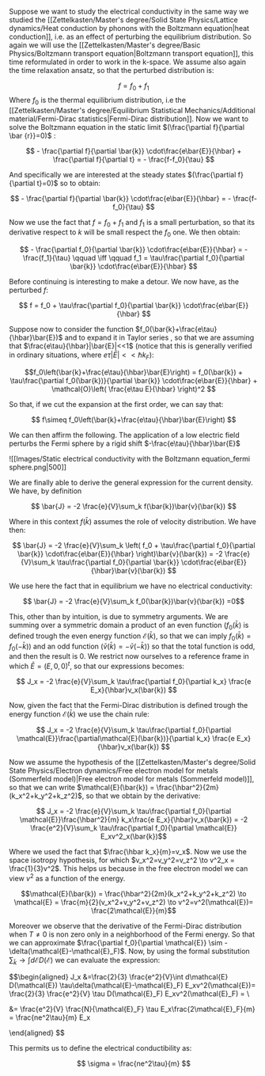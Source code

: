 Suppose we want to study the electrical conductivity in the same way we studied the [[Zettelkasten/Master's degree/Solid State Physics/Lattice dynamics/Heat conduction by phonons with the Boltzmann equation|heat conduction]], i.e. as an effect of perturbing the equilibrium distribution.
So again we will use the [[Zettelkasten/Master's degree/Basic Physics/Boltzmann transport equation|Boltzmann transport equation]], this time reformulated in order to work in the k-space.
We assume also again the time relaxation ansatz, so that the perturbed distribution is:

$$ f=f_0+f_1 $$ 
Where $f_0$ is the thermal equilibrium distribution, i.e the [[Zettelkasten/Master's degree/Equilibrium Statistical Mechanics/Additional material/Fermi-Dirac statistics|Fermi-Dirac distribution]].
Now we want to solve the Boltzmann equation in the static limit $(\frac{\partial f}{\partial \bar {r}}=0)$ :


$$  - \frac{\partial f}{\partial \bar{k}} \cdot\frac{e\bar{E}}{\hbar} + \frac{\partial f}{\partial t} = - \frac{f-f_0}{\tau} $$

And specifically we are interested at the steady states $(\frac{\partial f}{\partial t}=0)$  so to obtain:

$$  - \frac{\partial f}{\partial \bar{k}} \cdot\frac{e\bar{E}}{\hbar} = - \frac{f-f_0}{\tau} $$

Now we use the fact that $f=f_0+f_1$ and $f_1$ is a small perturbation, so that its derivative respect to $k$ will be small respect the $f_0$ one. We then obtain:

$$  - \frac{\partial f_0}{\partial \bar{k}} \cdot\frac{e\bar{E}}{\hbar} = - \frac{f_1}{\tau} \qquad \iff \qquad f_1 = \tau\frac{\partial f_0}{\partial \bar{k}} \cdot\frac{e\bar{E}}{\hbar} $$

Before continuing is interesting to make a detour. We now have, as the perturbed $f$:

$$ f = f_0 + \tau\frac{\partial f_0}{\partial \bar{k}} \cdot\frac{e\bar{E}}{\hbar} $$

Suppose now to consider the function $f_0(\bar{k}+\frac{e\tau}{\hbar}\bar{E})$ and to expand it in Taylor series , so that we are assuming that $\frac{e\tau}{\hbar}|\bar{E}|<<1$ (notice that this is generally verified in ordinary situations, where $e\tau|\bar{E}|<<\hbar k_F$):

$$f_0\left(\bar{k}+\frac{e\tau}{\hbar}\bar{E}\right) = f_0(\bar{k}) + \tau\frac{\partial f_0(\bar{k})}{\partial \bar{k}} \cdot\frac{e\bar{E}}{\hbar} + \mathcal{O}\left( \frac{e\tau E}{\hbar} \right)^2 $$

So that, if we cut the expansion at the first order, we can say that:

$$ f\simeq f_0\left(\bar{k}+\frac{e\tau}{\hbar}\bar{E}\right) $$

We can then affirm the following. The application of a low electric field perturbs the Fermi sphere by a rigid shift $-\frac{e\tau}{\hbar}\bar{E}$

![[Images/Static electrical conductivity with the Boltzmann equation_fermi sphere.png|500]]

We are finally able to derive the general expression for the current density.
We have, by definition

$$ \bar{J} = -2 \frac{e}{V}\sum_k f(\bar{k})\bar{v}(\bar{k}) $$

Where in this context $f(\bar{k})$ assumes the role of velocity distribution. We have then:

$$ \bar{J} = -2 \frac{e}{V}\sum_k \left( f_0 + \tau\frac{\partial f_0}{\partial \bar{k}} \cdot\frac{e\bar{E}}{\hbar} \right)\bar{v}(\bar{k}) = -2 \frac{e}{V}\sum_k  \tau\frac{\partial f_0}{\partial \bar{k}} \cdot\frac{e\bar{E}}{\hbar}\bar{v}(\bar{k}) $$

We use here the fact that in equilibrium we have no electrical conductivity:

$$ \bar{J} = -2 \frac{e}{V}\sum_k f_0(\bar{k})\bar{v}(\bar{k}) =0$$

This, other than by intuition, is due to symmetry arguments. We are summing over a symmetric domain a product of an even function ($f_0(\bar{k})$ is defined trough the even energy function $\mathcal{E}(\bar{k})$, so that we can imply $f_0(\bar{k})=f_0(-\bar{k}))$ and an odd function $(\bar{v}(\bar{k}) = -\bar{v}(-\bar{k}))$ so that the total function is odd, and then the result is 0.
We restrict now ourselves to a reference frame in which $\bar{E} = (E,0,0)^t$, so that our expressions becomes:

$$ J_x = -2 \frac{e}{V}\sum_k  \tau\frac{\partial f_0}{\partial k_x} \frac{e E_x}{\hbar}v_x(\bar{k}) $$

Now, given the fact that the Fermi-Dirac distribution is defined trough the energy function $\mathcal{E}(\bar{k})$ we use the chain rule:

$$ J_x = -2 \frac{e}{V}\sum_k  \tau\frac{\partial f_0}{\partial \mathcal{E}}\frac{\partial\mathcal{E}(\bar{k})}{\partial k_x} \frac{e E_x}{\hbar}v_x(\bar{k}) $$

Now we assume the hypothesis of the [[Zettelkasten/Master's degree/Solid State Physics/Electron dynamics/Free electron model for metals (Sommerfeld model)|Free electron model for metals (Sommerfeld model)]], so that we can write $\mathcal{E}(\bar{k}) = \frac{\hbar^2}{2m}(k_x^2+k_y^2+k_z^2)$, so that we obtain by the derivative:

$$ J_x = -2 \frac{e}{V}\sum_k  \tau\frac{\partial f_0}{\partial \mathcal{E}}\frac{\hbar^2}{m} k_x\frac{e E_x}{\hbar}v_x(\bar{k}) = -2 \frac{e^2}{V}\sum_k  \tau\frac{\partial f_0}{\partial \mathcal{E}}  E_xv^2_x(\bar{k})$$

Where we used the fact that $\frac{\hbar k_x}{m}=v_x$. 
Now we use the space isotropy hypothesis, for which $v_x^2=v_y^2=v_z^2 \to v^2_x = \frac{1}{3}v^2$. This helps us because in the free electron model we can view $v^2$ as a function of the energy.

$$\mathcal{E}(\bar{k}) = \frac{\hbar^2}{2m}(k_x^2+k_y^2+k_z^2) \to \mathcal{E} = \frac{m}{2}(v_x^2+v_y^2+v_z^2)  \to v^2=v^2(\mathcal{E})= \frac{2\mathcal{E}}{m}$$

Moreover we observe that the derivative of the Fermi-Dirac distribution when $T\neq0$ is non zero only in a neighborhood of the Fermi energy. So that we can approximate $\frac{\partial f_0}{\partial \mathcal{E}} \sim -\delta(\mathcal{E}-\mathcal{E}_F)$.
Now, by  using the formal substitution $\sum_{\bar{k}} \to \int d\mathcal{E} D(\mathcal{E})$ we can evaluate the expression:

$$\begin{aligned} J_x &=\frac{2}{3} \frac{e^2}{V}\int d\mathcal{E} D(\mathcal{E})  \tau\delta(\mathcal{E}-\mathcal{E}_F)  E_xv^2(\mathcal{E})= \frac{2}{3} \frac{e^2}{V} \tau D(\mathcal{E}_F)  E_xv^2(\mathcal{E}_F) = \\

&= \frac{e^2}{V} \frac{N}{\mathcal{E}_F} \tau   E_x\frac{2\mathcal{E}_F}{m} = \frac{ne^2\tau}{m} E_x

\end{aligned} $$

This permits us to define the electrical conductibility as:

$$ \sigma = \frac{ne^2\tau}{m} $$


